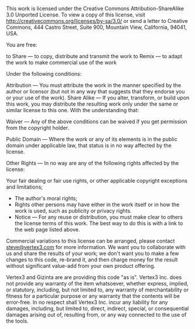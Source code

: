 This work is licensed under the Creative Commons Attribution-ShareAlike 3.0 Unported License. To view a copy of this license, visit http://creativecommons.org/licenses/by-sa/3.0/ or send a letter to Creative Commons, 444 Castro Street, Suite 900, Mountain View, California, 94041, USA.

You are free:

to Share — to copy, distribute and transmit the work
to Remix — to adapt the work
to make commercial use of the work

Under the following conditions:

Attribution — You must attribute the work in the manner specified by the author or licensor (but not in any way that suggests that they endorse you or your use of the work).
Share Alike — If you alter, transform, or build upon this work, you may distribute the resulting work only under the same or similar license to this one.
With the understanding that:

Waiver — Any of the above conditions can be waived if you get permission from the copyright holder.

Public Domain — Where the work or any of its elements is in the public domain under applicable law, that status is in no way affected by the license.

Other Rights — In no way are any of the following rights affected by the license:

Your fair dealing or fair use rights, or other applicable copyright exceptions and limitations;
- The author's moral rights;
- Rights other persons may have either in the work itself or in how the work is used, such as publicity or privacy rights.
- Notice — For any reuse or distribution, you must make clear to others the license terms of this work. The best way to do this is with a link to the web page listed above.

Commercial variations to this license can be arranged, please contact steve@vertex3.com for more information. We want you to collaborate with us and share the results of your work; we don't want you to make a few changes to this code, re-brand it, and then charge money for the result without significant value-add from your own product offering.

Vertex3 and Gizinta are are providing this code "as is". 
Vertex3 Inc. does not provide any warranty of the item whatsoever, whether express, implied, or statutory, including, but not limited to, any warranty of merchantability or fitness for a particular purpose or any warranty that the contents will be error-free.
In no respect shall Vertex3 Inc. incur any liability for any damages, including, but limited to, direct, indirect, special, or consequential damages arising out of, resulting from, or any way connected to the use of the tools. 
